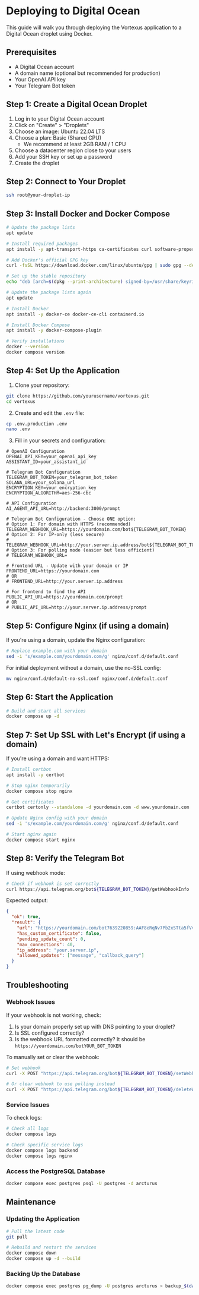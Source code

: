 # Deploying to Digital Ocean

This guide will walk you through deploying the Vortexus application to a Digital Ocean droplet using Docker.

## Prerequisites

- A Digital Ocean account
- A domain name (optional but recommended for production)
- Your OpenAI API key
- Your Telegram Bot token

## Step 1: Create a Digital Ocean Droplet

1. Log in to your Digital Ocean account
2. Click on "Create" > "Droplets"
3. Choose an image: Ubuntu 22.04 LTS
4. Choose a plan: Basic (Shared CPU)
   - We recommend at least 2GB RAM / 1 CPU
5. Choose a datacenter region close to your users
6. Add your SSH key or set up a password
7. Create the droplet

## Step 2: Connect to Your Droplet

```bash
ssh root@your-droplet-ip
```

## Step 3: Install Docker and Docker Compose

```bash
# Update the package lists
apt update

# Install required packages
apt install -y apt-transport-https ca-certificates curl software-properties-common

# Add Docker's official GPG key
curl -fsSL https://download.docker.com/linux/ubuntu/gpg | sudo gpg --dearmor -o /usr/share/keyrings/docker-archive-keyring.gpg

# Set up the stable repository
echo "deb [arch=$(dpkg --print-architecture) signed-by=/usr/share/keyrings/docker-archive-keyring.gpg] https://download.docker.com/linux/ubuntu $(lsb_release -cs) stable" | sudo tee /etc/apt/sources.list.d/docker.list > /dev/null

# Update the package lists again
apt update

# Install Docker
apt install -y docker-ce docker-ce-cli containerd.io

# Install Docker Compose
apt install -y docker-compose-plugin

# Verify installations
docker --version
docker compose version
```

## Step 4: Set Up the Application

1. Clone your repository:

```bash
git clone https://github.com/yourusername/vortexus.git
cd vortexus
```

2. Create and edit the `.env` file:

```bash
cp .env.production .env
nano .env
```

3. Fill in your secrets and configuration:

```
# OpenAI Configuration
OPENAI_API_KEY=your_openai_api_key
ASSISTANT_ID=your_assistant_id

# Telegram Bot Configuration
TELEGRAM_BOT_TOKEN=your_telegram_bot_token
SOLANA_URL=your_solana_url
ENCRYPTION_KEY=your_encryption_key
ENCRYPTION_ALGORITHM=aes-256-cbc

# API Configuration
AI_AGENT_API_URL=http://backend:3000/prompt

# Telegram Bot Configuration - Choose ONE option:
# Option 1: For domain with HTTPS (recommended)
TELEGRAM_WEBHOOK_URL=https://yourdomain.com/bot${TELEGRAM_BOT_TOKEN}
# Option 2: For IP-only (less secure)
# TELEGRAM_WEBHOOK_URL=http://your.server.ip.address/bot${TELEGRAM_BOT_TOKEN}
# Option 3: For polling mode (easier but less efficient)
# TELEGRAM_WEBHOOK_URL=

# Frontend URL - Update with your domain or IP
FRONTEND_URL=https://yourdomain.com
# OR
# FRONTEND_URL=http://your.server.ip.address

# For frontend to find the API
PUBLIC_API_URL=https://yourdomain.com/prompt
# OR
# PUBLIC_API_URL=http://your.server.ip.address/prompt
```

## Step 5: Configure Nginx (if using a domain)

If you're using a domain, update the Nginx configuration:

```bash
# Replace example.com with your domain
sed -i 's/example.com/yourdomain.com/g' nginx/conf.d/default.conf
```

For initial deployment without a domain, use the no-SSL config:

```bash
mv nginx/conf.d/default-no-ssl.conf nginx/conf.d/default.conf
```

## Step 6: Start the Application

```bash
# Build and start all services
docker compose up -d
```

## Step 7: Set Up SSL with Let's Encrypt (if using a domain)

If you're using a domain and want HTTPS:

```bash
# Install certbot
apt install -y certbot

# Stop nginx temporarily
docker compose stop nginx

# Get certificates
certbot certonly --standalone -d yourdomain.com -d www.yourdomain.com

# Update Nginx config with your domain
sed -i 's/example.com/yourdomain.com/g' nginx/conf.d/default.conf

# Start nginx again
docker compose start nginx
```

## Step 8: Verify the Telegram Bot

If using webhook mode:

```bash
# Check if webhook is set correctly
curl https://api.telegram.org/bot${TELEGRAM_BOT_TOKEN}/getWebhookInfo | jq
```

Expected output:
```json
{
  "ok": true,
  "result": {
    "url": "https://yourdomain.com/bot7639220859:AAF8eRqNv7Pb2xSTta5fVv5XBWPfobo-jY0",
    "has_custom_certificate": false,
    "pending_update_count": 0,
    "max_connections": 40,
    "ip_address": "your.server.ip",
    "allowed_updates": ["message", "callback_query"]
  }
}
```

## Troubleshooting

### Webhook Issues

If your webhook is not working, check:

1. Is your domain properly set up with DNS pointing to your droplet?
2. Is SSL configured correctly?
3. Is the webhook URL formatted correctly? It should be `https://yourdomain.com/botYOUR_BOT_TOKEN`

To manually set or clear the webhook:

```bash
# Set webhook
curl -X POST "https://api.telegram.org/bot${TELEGRAM_BOT_TOKEN}/setWebhook?url=https://yourdomain.com/bot${TELEGRAM_BOT_TOKEN}"

# Or clear webhook to use polling instead
curl -X POST "https://api.telegram.org/bot${TELEGRAM_BOT_TOKEN}/deleteWebhook"
```

### Service Issues

To check logs:

```bash
# Check all logs
docker compose logs

# Check specific service logs
docker compose logs backend
docker compose logs nginx
```

### Access the PostgreSQL Database

```bash
docker compose exec postgres psql -U postgres -d arcturus
```

## Maintenance

### Updating the Application

```bash
# Pull the latest code
git pull

# Rebuild and restart the services
docker compose down
docker compose up -d --build
```

### Backing Up the Database

```bash
docker compose exec postgres pg_dump -U postgres arcturus > backup_$(date +%Y-%m-%d).sql
``` 